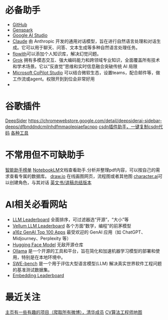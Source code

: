 # 必备助手
- [GitHub](https://github.com/)
- [Genspark](https://www.genspark.ai/)
- [Google AI Studio](https://aistudio.google.com/prompts/new_chat)
- [Claude](https://claude.ai/) 由 Anthropic 开发的通用对话模型，旨在进行自然语言处理和对话生成。它可以用于聊天、问答、文本生成等多种自然语言处理任务。
- [flowith](https://flowith.io/)可以添加个人知识库，解决幻觉问题。
- [Grok](https://grok.com/) 拥有多模态交互、强大编码能力和跨领域专业知识，全面覆盖所有技术和学术场景。它以“反直觉”思维和实时信息融合突破传统 AI 局限
- [Microsoft CoPilot Studio](https://www.microsoft.com/en-us/microsoft-copilot/microsoft-copilot-studio)
可以结合微软生态，设置teams，配合邮件等，做工作流或agent。权限开到到位会非常好用
- 

# 谷歌插件
[DeepSider](https://www.deepsider.ai/)
https://chromewebstore.google.com/detail/deepsiderai-sidebar-deeps/dfbnddndcmilnhdfmmaolepiaefacnpo
[csdn插件助手，一键复制csdn代码](https://lwebapp.com/zh/post/copy-csdn)
[各种工具](https://lwebapp.com/zh/tools)

# 不常用但不可缺助手
[智能助手榜单](https://www.producthunt.com/)
[NotebookLM](https://notebooklm.google/)文档查看助手.分析并整理pdf内容，可以按自己的需求查看专属的数据库。
[draw.io](https://app.diagrams.net/) 在线画图网页，流程图或者其他图
[character.ai](https://character.ai/)可以创建角色，与其对话
[英文书/讲稿总结版本](https://leaderself.com/)

# AI相关必看网站
- [LLM Leaderboard](https://artificialanalysis.ai/leaderboards/models)
全面排序，可过滤器选“开源”，“大小”等
- [Vellum LLM Leaderboard](https://www.vellum.ai/llm-leaderboard)
各个方面“数学，编程”的前茅模型
- [a16z GenAI Top 100 Apps](https://a16z.com/100-gen-ai-apps-4/)
最受欢迎的 GenAI 应用（如 ChatGPT、Midjourney、Perplexity 等）
- [Hugging Face Model](https://huggingface.co/models)
无敌开源仓库
- [Ollama](https://ollama.com/) 是一个开源的工具和平台，旨在简化和加速机器学习模型的部署和使用，特别是在本地环境中。
- [SWE-bench](https://www.swebench.com/) 是一个用于评估大型语言模型(LLM) 解决真实世界软件工程问题的基准测试数据集。
- [Embedding Leaderboard](https://huggingface.co/spaces/mteb/leaderboard)

# 最近关注
[主页有一些有趣的项目（爬取所有微博），清华成员](https://github.com/Konano)
[CV算法工程师地图](https://github.com/harleyszhang/cv_note/blob/master/data/images/CV%E7%AE%97%E6%B3%95%E5%B7%A5%E7%A8%8B%E5%B8%88%E5%BA%94%E6%8E%8C%E6%8F%A1%E7%9F%A5%E8%AF%86%E7%82%B9.png)